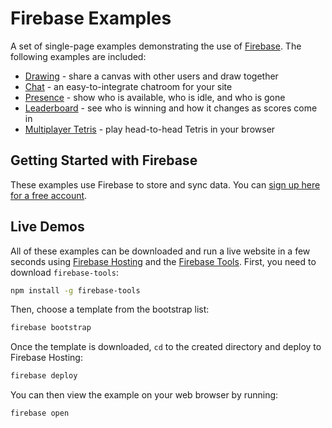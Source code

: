 # Firebase Examples

A set of single-page examples demonstrating the use of [Firebase](https://www.firebase.com?utm_source=examples).
The following examples are included:

* [Drawing](https://www.firebase.com/tutorial/#example/drawing) - share a canvas with other users and draw together
* [Chat](https://www.firebase.com/tutorial/#example/chat) - an easy-to-integrate chatroom for your site
* [Presence](https://www.firebase.com/tutorial/#example/presence) - show who is available, who is idle, and who is gone
* [Leaderboard](https://www.firebase.com/tutorial/#example/leaderboard) - see who is winning and how it changes as scores come in
* [Multiplayer Tetris](https://www.firebase.com/tutorial/#example/tetris) - play head-to-head Tetris in your browser


## Getting Started with Firebase

These examples use Firebase to store and sync data. You can [sign up here for a free
account](https://www.firebase.com/signup/?utm_source=examples).


## Live Demos

All of these examples can be downloaded and run a live website in a few seconds using
[Firebase Hosting](https://www.firebase.com/hosting.html) and the [Firebase
Tools](https://github.com/firebase/firebase-tools). First, you need to download `firebase-tools`:

```bash
npm install -g firebase-tools
```

Then, choose a template from the bootstrap list:

```bash
firebase bootstrap
```

Once the template is downloaded, `cd` to the created directory and deploy to Firebase Hosting:

```bash
firebase deploy
```

You can then view the example on your web browser by running:

```bash
firebase open
```
